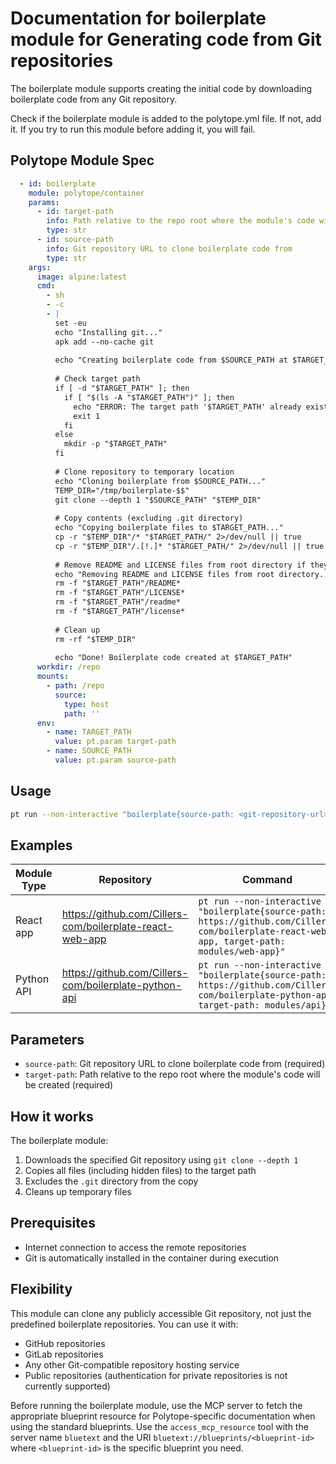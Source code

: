 # Documentation for boilerplate module for Generating code from Git repositories

The boilerplate module supports creating the initial code by downloading boilerplate code from any Git repository.

Check if the boilerplate module is added to the polytope.yml file. If not, add it. If you try to run this module before adding it, you will fail. 

## Polytope Module Spec

```yaml
  - id: boilerplate
    module: polytope/container
    params:
      - id: target-path
        info: Path relative to the repo root where the module's code will be created
        type: str
      - id: source-path
        info: Git repository URL to clone boilerplate code from
        type: str
    args:
      image: alpine:latest
      cmd:
        - sh
        - -c
        - |
          set -eu
          echo "Installing git..."
          apk add --no-cache git
          
          echo "Creating boilerplate code from $SOURCE_PATH at $TARGET_PATH..."
          
          # Check target path
          if [ -d "$TARGET_PATH" ]; then
            if [ "$(ls -A "$TARGET_PATH")" ]; then
              echo "ERROR: The target path '$TARGET_PATH' already exists and is not empty. Please choose a different path."
              exit 1
            fi
          else
            mkdir -p "$TARGET_PATH"
          fi
          
          # Clone repository to temporary location
          echo "Cloning boilerplate from $SOURCE_PATH..."
          TEMP_DIR="/tmp/boilerplate-$$"
          git clone --depth 1 "$SOURCE_PATH" "$TEMP_DIR"
          
          # Copy contents (excluding .git directory)
          echo "Copying boilerplate files to $TARGET_PATH..."
          cp -r "$TEMP_DIR"/* "$TARGET_PATH/" 2>/dev/null || true
          cp -r "$TEMP_DIR"/.[!.]* "$TARGET_PATH/" 2>/dev/null || true
          
          # Remove README and LICENSE files from root directory if they exist
          echo "Removing README and LICENSE files from root directory..."
          rm -f "$TARGET_PATH"/README*
          rm -f "$TARGET_PATH"/LICENSE*
          rm -f "$TARGET_PATH"/readme*
          rm -f "$TARGET_PATH"/license*
          
          # Clean up
          rm -rf "$TEMP_DIR"
          
          echo "Done! Boilerplate code created at $TARGET_PATH"
      workdir: /repo
      mounts:
        - path: /repo
          source:
            type: host
            path: ''
      env:
        - name: TARGET_PATH
          value: pt.param target-path
        - name: SOURCE_PATH
          value: pt.param source-path       
```

## Usage

```bash
pt run --non-interactive "boilerplate{source-path: <git-repository-url>, target-path: <target-directory>}"
```

## Examples

| Module Type | Repository | Command |
|-------------|------------|---------|
| React app   | https://github.com/Cillers-com/boilerplate-react-web-app | `pt run --non-interactive "boilerplate{source-path: https://github.com/Cillers-com/boilerplate-react-web-app, target-path: modules/web-app}"` |
| Python API  | https://github.com/Cillers-com/boilerplate-python-api | `pt run --non-interactive "boilerplate{source-path: https://github.com/Cillers-com/boilerplate-python-api, target-path: modules/api}"` |

## Parameters

- `source-path`: Git repository URL to clone boilerplate code from (required)
- `target-path`: Path relative to the repo root where the module's code will be created (required)

## How it works

The boilerplate module:
1. Downloads the specified Git repository using `git clone --depth 1`
2. Copies all files (including hidden files) to the target path
3. Excludes the `.git` directory from the copy
4. Cleans up temporary files

## Prerequisites

- Internet connection to access the remote repositories
- Git is automatically installed in the container during execution

## Flexibility

This module can clone any publicly accessible Git repository, not just the predefined boilerplate repositories. You can use it with:
- GitHub repositories
- GitLab repositories  
- Any other Git-compatible repository hosting service
- Public repositories (authentication for private repositories is not currently supported)

Before running the boilerplate module, use the MCP server to fetch the appropriate blueprint resource for Polytope-specific documentation when using the standard blueprints. Use the `access_mcp_resource` tool with the server name `bluetext` and the URI `bluetext://blueprints/<blueprint-id>` where `<blueprint-id>` is the specific blueprint you need.
